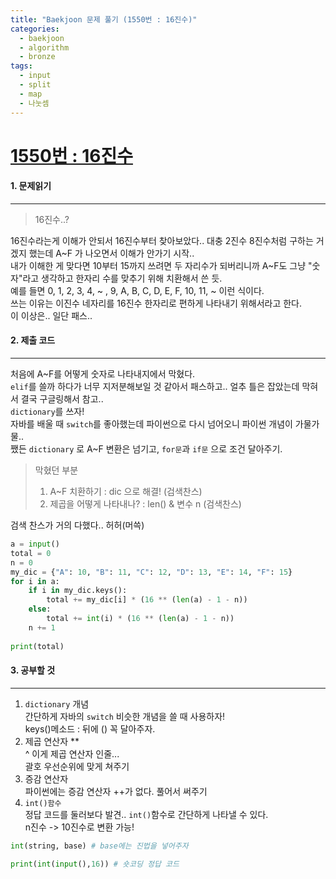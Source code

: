 ```yaml
---
title: "Baekjoon 문제 풀기 (1550번 : 16진수)"
categories:
  - baekjoon
  - algorithm
  - bronze
tags:
  - input
  - split
  - map
  - 나눗셈
---
```



# [1550번 : 16진수](https://www.acmicpc.net/problem/1550)

#### 1. 문제읽기
---

> 16진수..?

16진수라는게 이해가 안되서 16진수부터 찾아보았다.. 대충 2진수 8진수처럼 구하는 거겠지 했는데 A~F 가 나오면서 이해가 안가기 시작..  
내가 이해한 게 맞다면 10부터 15까지 쓰려면 두 자리수가 되버리니까 A~F도 그냥 "숫자"라고 생각하고 한자리 수를 맞추기 위해 치환해서 쓴 듯.  
예를 들면 0, 1, 2, 3, 4, ~ , 9, A, B, C, D, E, F, 10, 11, ~ 이런 식이다.   
쓰는 이유는 이진수 네자리를 16진수 한자리로 편하게 나타내기 위해서라고 한다.  
이 이상은.. 일단 패스..     

#### 2. 제출 코드 
---

처음에 A~F를 어떻게 숫자로 나타내지에서 막혔다.  
`elif`를 쓸까 하다가 너무 지저분해보일 것 같아서 패스하고.. 얼추 틀은 잡았는데 막혀서 결국 구글링해서 참고..   
`dictionary`를 쓰자!   
자바를 배울 때 `switch`를 좋아했는데 파이썬으로 다시 넘어오니 파이썬 개념이 가물가물..   
쨌든 `dictionary` 로 A~F 변환은 넘기고, `for문`과 `if문` 으로 조건 달아주기.   

> 막혔던 부분
> 1. A~F 치환하기 : dic 으로 해결! (검색찬스)
> 2. 제곱을 어떻게 나타내나? : len() & 변수 n (검색찬스)

검색 찬스가 거의 다했다.. 허허(머쓱)   

```python
a = input()
total = 0
n = 0
my_dic = {"A": 10, "B": 11, "C": 12, "D": 13, "E": 14, "F": 15}
for i in a:
    if i in my_dic.keys():
        total += my_dic[i] * (16 ** (len(a) - 1 - n))
    else:
        total += int(i) * (16 ** (len(a) - 1 - n))
    n += 1
    
print(total)
```

#### 3. 공부할 것
---

1. `dictionary` 개념   
	간단하게 자바의 `switch` 비슷한 개념을 쓸 때 사용하자!   
	keys()메소드 : 뒤에 () 꼭 달아주자.   
2. 제곱 연산자 **   
	^ 이게 제곱 연산자 인줄...   
	괄호 우선순위에 맞게 쳐주기   
3. 증감 연산자   
	파이썬에는 증감 연산자 ++가 없다. 풀어서 써주기   
4. `int()함수 `  
	정답 코드를 둘러보다 발견.. `int()`함수로 간단하게 나타낼 수 있다.   
	n진수 -> 10진수로 변환 가능!   
```python
int(string, base) # base에는 진법을 넣어주자

print(int(input(),16)) # 숏코딩 정답 코드
```




